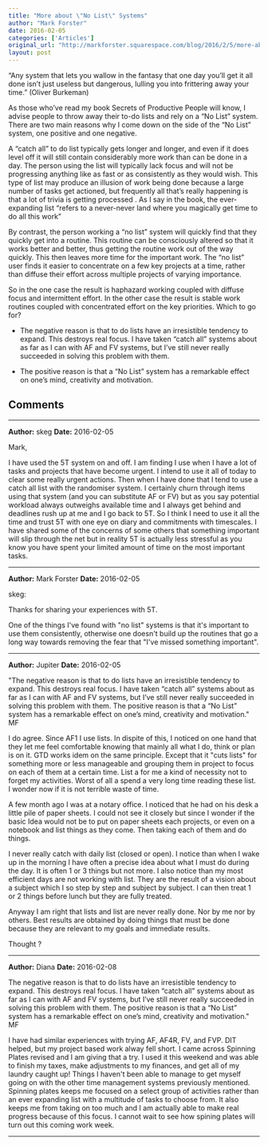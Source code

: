 ```yaml
---
title: "More about \"No List\" Systems"
author: "Mark Forster"
date: 2016-02-05
categories: ['Articles']
original_url: "http://markforster.squarespace.com/blog/2016/2/5/more-about-no-list-systems.html"
layout: post
---
```


“Any system that lets you wallow in the fantasy that one day you’ll  get it all done isn’t just useless but dangerous, lulling you into  frittering away your time.” (Oliver Burkeman)

As those who’ve read my book Secrets of Productive People will know, I advise people to throw away their to-do lists and rely on a “No List” system. There are two main reasons why I come down on the side of the “No List” system, one positive and one negative.

A “catch all” to do list typically gets longer and longer, and even if it does level off it will still contain considerably more work than can be done in a day. The person using the list will typically lack focus and will not be progressing anything like as fast or as consistently as they would wish. This type of list may produce an illusion of work being done because a large number of tasks get actioned, but frequently all that’s really happening is that a lot of trivia is getting processed . As I say in the book, the ever-expanding list “refers to a never-never land where you magically get time to do all this work”

By contrast, the person working a “no list” system will quickly find that they quickly get into a routine. This routine can be consciously altered so that it works better and better, thus getting the routine work out of the way quickly. This then leaves more time for the important work. The “no list” user finds it easier to concentrate on a few key projects at a time, rather than diffuse their effort across multiple projects of varying importance.

So in the one case the result is haphazard working coupled with diffuse focus and intermittent effort. In the other case the result is stable work routines coupled with concentrated effort on the key priorities. Which to go for?

- The negative reason is that to do lists have an irresistible tendency to expand. This destroys real focus. I have taken “catch all” systems about as far as I can with AF and FV systems, but I’ve still never really succeeded in solving this problem with them.

- The positive reason is that a “No List” system has a remarkable effect on one’s mind, creativity and motivation.


## Comments

---

**Author:** skeg
**Date:** 2016-02-05

Mark,  
  
I have used the 5T system on and off. I am finding I use when I have a lot of tasks and projects that have become urgent. I intend to use it all of today to clear some really urgent actions. Then when I have done that I tend to use a catch all list with the randomiser system. I certainly churn through items using that system (and you can substitute AF or FV) but as you say potential workload always outweighs available time and I always get behind and deadlines rush up at me and I go back to 5T. So I think I need to use it all the time and trust 5T with one eye on diary and commitments with timescales. I have shared some of the concerns of some others that something important will slip through the net but in reality 5T is actually less stressful as you know you have spent your limited amount of time on the most important tasks.

---

**Author:** Mark Forster
**Date:** 2016-02-05

skeg:  
  
Thanks for sharing your experiences with 5T.   
  
One of the things I've found with "no list" systems is that it's important to use them consistently, otherwise one doesn't build up the routines that go a long way towards removing the fear that "I've missed something important".

---

**Author:** Jupiter
**Date:** 2016-02-05

"The negative reason is that to do lists have an irresistible tendency to expand. This destroys real focus. I have taken “catch all” systems about as far as I can with AF and FV systems, but I’ve still never really succeeded in solving this problem with them. The positive reason is that a “No List” system has a remarkable effect on one’s mind, creativity and motivation." MF  
  
I do agree. Since AF1 I use lists. In dispite of this, I noticed on one hand that they let me feel comfortable knowing that mainly all what I do, think or plan is on it. GTD works idem on the same principle. Except that it "cuts lists" for something more or less manageable and grouping them in project to focus on each of them at a certain time. List a for me a kind of necessity not to forget my activities. Worst of all a spend a very long time reading these list. I wonder now if it is not terrible waste of time.   
  
A few month ago I was at a notary office. I noticed that he had on his desk a little pile of paper sheets. I could not see it closely but since I wonder if the basic Idea would not be to put on paper sheets each projects, or even on a notebook and list things as they come. Then taking each of them and do things.   
  
I never really catch with daily list (closed or open). I notice than when I wake up in the morning I have often a precise idea about what I must do during the day. It is often 1 or 3 things but not more. I also notice than my most efficient days are not working with list. They are the result of a vision about a subject which I so step by step and subject by subject. I can then treat 1 or 2 things before lunch but they are fully treated.   
  
Anyway I am right that lists and list are never really done. Nor by me nor by others. Best results are obtained by doing things that must be done because they are relevant to my goals and immediate results.   
  
Thought ?

---

**Author:** Diana
**Date:** 2016-02-08

The negative reason is that to do lists have an irresistible tendency to expand. This destroys real focus. I have taken “catch all” systems about as far as I can with AF and FV systems, but I’ve still never really succeeded in solving this problem with them. The positive reason is that a “No List” system has a remarkable effect on one’s mind, creativity and motivation." MF  
  
I have had similar experiences with trying AF, AF4R, FV, and FVP. DIT helped, but my project based work alway fell short. I came across Spinning Plates revised and I am giving that a try. I used it this weekend and was able to finish my taxes, make adjustments to my finances, and get all of my laundry caught up! Things I haven't been able to manage to get myself going on with the other time management systems previously mentioned.   
Spinning plates keeps me focused on a select group of activities rather than an ever expanding list with a multitude of tasks to choose from. It also keeps me from taking on too much and I am actually able to make real progress because of this focus. I cannot wait to see how spining plates will turn out this coming work week.

---
